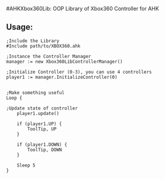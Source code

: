 #AHKXbox360Lib: OOP Library of Xbox360 Controller for AHK

## Usage:

```ahk
;Include the Library
#Include path/to/XBOX360.ahk

;Instance the Controller Manager
manager := new Xbox360LibControllerManager()

;Initialize Controller (0-3), you can use 4 controllers
player1 := manager.InitializeController(0)


;Make something useful
Loop {

;Update state of controller
    player1.update()

    if (player1.UP) {
        ToolTip, UP
    }

    if (player1.DOWN) {
        ToolTip, DOWN
    }

    Sleep 5
}
```

